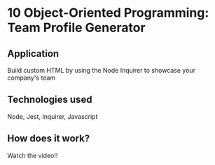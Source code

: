 # 10 Object-Oriented Programming: Team Profile Generator

## Application

Build custom HTML by using the Node Inquirer to showcase your company's team

## Technologies used
Node, Jest, Inquirer, Javascript

## How does it work?

Watch the video!!
